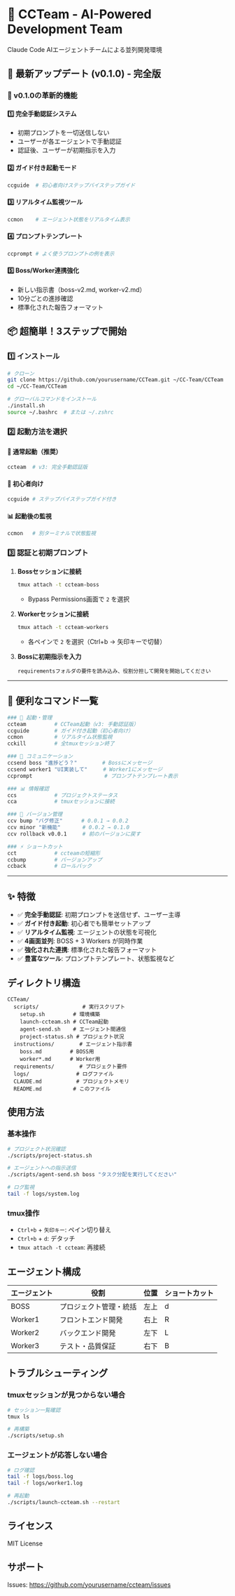 # 🚀 CCTeam - AI-Powered Development Team

Claude Code AIエージェントチームによる並列開発環境

## 🔄 最新アップデート (v0.1.0) - 完全版

### 🎯 v0.1.0の革新的機能

#### 1️⃣ **完全手動認証システム**
- 初期プロンプトを一切送信しない
- ユーザーが各エージェントで手動認証
- 認証後、ユーザーが初期指示を入力

#### 2️⃣ **ガイド付き起動モード**
```bash
ccguide  # 初心者向けステップバイステップガイド
```

#### 3️⃣ **リアルタイム監視ツール**
```bash
ccmon    # エージェント状態をリアルタイム表示
```

#### 4️⃣ **プロンプトテンプレート**
```bash
ccprompt # よく使うプロンプトの例を表示
```

#### 5️⃣ **Boss/Worker連携強化**
- 新しい指示書（boss-v2.md, worker-v2.md）
- 10分ごとの進捗確認
- 標準化された報告フォーマット

## 📦 超簡単！3ステップで開始

### 1️⃣ インストール
```bash
# クローン
git clone https://github.com/yourusername/CCTeam.git ~/CC-Team/CCTeam
cd ~/CC-Team/CCTeam

# グローバルコマンドをインストール
./install.sh
source ~/.bashrc  # または ~/.zshrc
```

### 2️⃣ 起動方法を選択

#### 🚀 通常起動（推奨）
```bash
ccteam  # v3: 完全手動認証版
```

#### 🎯 初心者向け
```bash
ccguide # ステップバイステップガイド付き
```

#### 📊 起動後の監視
```bash
ccmon   # 別ターミナルで状態監視
```

### 3️⃣ 認証と初期プロンプト

1. **Bossセッションに接続**
   ```bash
   tmux attach -t ccteam-boss
   ```
   - Bypass Permissions画面で `2` を選択

2. **Workerセッションに接続**
   ```bash
   tmux attach -t ccteam-workers
   ```
   - 各ペインで `2` を選択（Ctrl+b → 矢印キーで切替）

3. **Bossに初期指示を入力**
   ```
   requirementsフォルダの要件を読み込み、役割分担して開発を開始してください
   ```

---

## 🎯 便利なコマンド一覧

```bash
### 🚀 起動・管理
ccteam         # CCTeam起動（v3: 手動認証版）
ccguide        # ガイド付き起動（初心者向け）
ccmon          # リアルタイム状態監視
cckill         # 全tmuxセッション終了

### 💬 コミュニケーション
ccsend boss "進捗どう？"        # Bossにメッセージ
ccsend worker1 "UI実装して"     # Worker1にメッセージ
ccprompt                       # プロンプトテンプレート表示

### 📊 情報確認
ccs            # プロジェクトステータス
cca            # tmuxセッションに接続

### 🔄 バージョン管理
ccv bump "バグ修正"      # 0.0.1 → 0.0.2
ccv minor "新機能"       # 0.0.2 → 0.1.0  
ccv rollback v0.0.1     # 前のバージョンに戻す

### ⚡ ショートカット
cct            # ccteamの短縮形
ccbump         # バージョンアップ
ccback         # ロールバック
```

---

## ✨ 特徴

- ✅ **完全手動認証**: 初期プロンプトを送信せず、ユーザー主導
- ✅ **ガイド付き起動**: 初心者でも簡単セットアップ
- ✅ **リアルタイム監視**: エージェントの状態を可視化
- ✅ **4画面並列**: BOSS + 3 Workers が同時作業
- ✅ **強化された連携**: 標準化された報告フォーマット
- ✅ **豊富なツール**: プロンプトテンプレート、状態監視など

## ディレクトリ構造

```
CCTeam/
  scripts/              # 実行スクリプト
    setup.sh         # 環境構築
    launch-ccteam.sh # CCTeam起動
    agent-send.sh    # エージェント間通信
    project-status.sh # プロジェクト状況
  instructions/        # エージェント指示書
    boss.md         # BOSS用
    worker*.md      # Worker用
  requirements/        # プロジェクト要件
  logs/               # ログファイル
  CLAUDE.md           # プロジェクトメモリ
  README.md          # このファイル
```

## 使用方法

### 基本操作

```bash
# プロジェクト状況確認
./scripts/project-status.sh

# エージェントへの指示送信
./scripts/agent-send.sh boss "タスク分配を実行してください"

# ログ監視
tail -f logs/system.log
```

### tmux操作

- `Ctrl+b` + `矢印キー`: ペイン切り替え
- `Ctrl+b` + `d`: デタッチ
- `tmux attach -t ccteam`: 再接続

## エージェント構成

| エージェント | 役割 | 位置 | ショートカット |
|------------|------|---------|------------|
| BOSS | プロジェクト管理・統括 | 左上 | d |
| Worker1 | フロントエンド開発 | 右上 | R |
| Worker2 | バックエンド開発 | 左下 | L |
| Worker3 | テスト・品質保証 | 右下 | B |

## トラブルシューティング

### tmuxセッションが見つからない場合

```bash
# セッション一覧確認
tmux ls

# 再構築
./scripts/setup.sh
```

### エージェントが応答しない場合

```bash
# ログ確認
tail -f logs/boss.log
tail -f logs/worker1.log

# 再起動
./scripts/launch-ccteam.sh --restart
```

## ライセンス

MIT License

## サポート

Issues: https://github.com/yourusername/ccteam/issues 